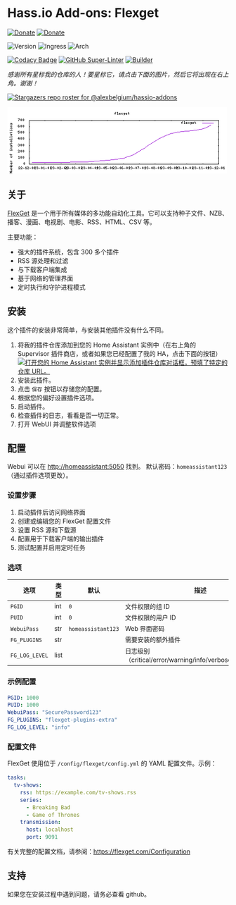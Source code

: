 # Hass.io Add-ons: Flexget

[![Donate][donation-badge]](https://www.buymeacoffee.com/alexbelgium)
[![Donate][paypal-badge]](https://www.paypal.com/donate/?hosted_button_id=DZFULJZTP3UQA)

![Version](https://img.shields.io/badge/dynamic/yaml?label=版本&query=%24.version&url=https%3A%2F%2Fraw.githubusercontent.com%2Falexbelgium%2Fhassio-addons%2Fmaster%2Fflexget%2Fconfig.yaml)
![Ingress](https://img.shields.io/badge/dynamic/yaml?label=Ingress&query=%24.ingress&url=https%3A%2F%2Fraw.githubusercontent.com%2Falexbelgium%2Fhassio-addons%2Fmaster%2Fflexget%2Fconfig.yaml)
![Arch](https://img.shields.io/badge/dynamic/yaml?color=success&label=Arch&query=%24.arch&url=https%3A%2F%2Fraw.githubusercontent.com%2Falexbelgium%2Fhassio-addons%2Fmaster%2Fflexget%2Fconfig.yaml)

[![Codacy Badge](https://app.codacy.com/project/badge/Grade/9c6cf10bdbba45ecb202d7f579b5be0e)](https://www.codacy.com/gh/alexbelgium/hassio-addons/dashboard?utm_source=github.com&utm_medium=referral&utm_content=alexbelgium/hassio-addons&utm_campaign=Badge_Grade)
[![GitHub Super-Linter](https://img.shields.io/github/actions/workflow/status/alexbelgium/hassio-addons/weekly-supelinter.yaml?label=Lint%20code%20base)](https://github.com/alexbelgium/hassio-addons/actions/workflows/weekly-supelinter.yaml)
[![Builder](https://img.shields.io/github/actions/workflow/status/alexbelgium/hassio-addons/onpush_builder.yaml?label=Builder)](https://github.com/alexbelgium/hassio-addons/actions/workflows/onpush_builder.yaml)

[donation-badge]: https://img.shields.io/badge/Buy%20me%20a%20coffee%20(no%20paypal)-%23d32f2f?logo=buy-me-a-coffee&style=flat&logoColor=white
[paypal-badge]: https://img.shields.io/badge/Buy%20me%20a%20coffee%20with%20Paypal-0070BA?logo=paypal&style=flat&logoColor=white

_感谢所有星标我的仓库的人！要星标它，请点击下面的图片，然后它将出现在右上角。谢谢！_

[![Stargazers repo roster for @alexbelgium/hassio-addons](https://raw.githubusercontent.com/alexbelgium/hassio-addons/master/.github/stars2.svg)](https://github.com/alexbelgium/hassio-addons/stargazers)

![downloads evolution](https://raw.githubusercontent.com/alexbelgium/hassio-addons/master/flexget/stats.png)

## 关于

[FlexGet](https://flexget.com/) 是一个用于所有媒体的多功能自动化工具。它可以支持种子文件、NZB、播客、漫画、电视剧、电影、RSS、HTML、CSV 等。

主要功能：
- 强大的插件系统，包含 300 多个插件
- RSS 源处理和过滤
- 与下载客户端集成
- 基于网络的管理界面
- 定时执行和守护进程模式

## 安装

这个插件的安装非常简单，与安装其他插件没有什么不同。

1. 将我的插件仓库添加到您的 Home Assistant 实例中（在右上角的 Supervisor 插件商店，或者如果您已经配置了我的 HA，点击下面的按钮）
   [![打开您的 Home Assistant 实例并显示添加插件仓库对话框，预填了特定的仓库 URL。](https://my.home-assistant.io/badges/supervisor_add_addon_repository.svg)](https://my.home-assistant.io/redirect/supervisor_add_addon_repository/?repository_url=https%3A%2F%2Fgithub.com%2Falexbelgium%2Fhassio-addons)
1. 安装此插件。
1. 点击 `保存` 按钮以存储您的配置。
1. 根据您的偏好设置插件选项。
1. 启动插件。
1. 检查插件的日志，看看是否一切正常。
1. 打开 WebUI 并调整软件选项

## 配置

Webui 可以在 <http://homeassistant:5050> 找到。
默认密码：`homeassistant123`（通过插件选项更改）。

### 设置步骤

1. 启动插件后访问网络界面
2. 创建或编辑您的 FlexGet 配置文件
3. 设置 RSS 源和下载源
4. 配置用于下载客户端的输出插件
5. 测试配置并启用定时任务

### 选项

| 选项 | 类型 | 默认 | 描述 |
|------|------|------|------|
| `PGID` | int | `0` | 文件权限的组 ID |
| `PUID` | int | `0` | 文件权限的用户 ID |
| `WebuiPass` | str | `homeassistant123` | Web 界面密码 |
| `FG_PLUGINS` | str | | 需要安装的额外插件 |
| `FG_LOG_LEVEL` | list | | 日志级别（critical/error/warning/info/verbose/debug/trace） |

### 示例配置

```yaml
PGID: 1000
PUID: 1000
WebuiPass: "SecurePassword123"
FG_PLUGINS: "flexget-plugins-extra"
FG_LOG_LEVEL: "info"
```

### 配置文件

FlexGet 使用位于 `/config/flexget/config.yml` 的 YAML 配置文件。示例：

```yaml
tasks:
  tv-shows:
    rss: https://example.com/tv-shows.rss
    series:
      - Breaking Bad
      - Game of Thrones
    transmission:
      host: localhost
      port: 9091
```

有关完整的配置文档，请参阅：https://flexget.com/Configuration

## 支持

如果您在安装过程中遇到问题，请务必查看 github。